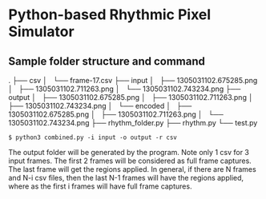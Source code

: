# Python-based Rhythmic Pixel Simulator

## Sample folder structure and command
.
├── csv
│   └── frame-17.csv
├── input
│   ├── 1305031102.675285.png
│   ├── 1305031102.711263.png
│   └── 1305031102.743234.png
├── output
│   ├── 1305031102.675285.png
│   ├── 1305031102.711263.png
│   ├── 1305031102.743234.png
│   └── encoded
│       ├── 1305031102.675285.png
│       ├── 1305031102.711263.png
│       └── 1305031102.743234.png
├── rhythm_folder.py
├── rhythm.py
└── test.py

`$ python3 combined.py -i input -o output -r csv`

The output folder will be generated by the program. Note only 1 csv for 3 input frames. The first 2 frames will be considered as full frame captures. The last frame will get the regions applied. In general, if there are N frames and N-i csv files, then the last N-1 frames will have the regions applied, where as the first i frames will have full frame captures.
